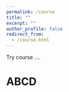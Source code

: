 ```yaml
---
permalink: /course
title: ""
excerpt: ""
author_profile: false
redirect_from: 
  - /course.html
---
```


Try course ....

# ABCD
